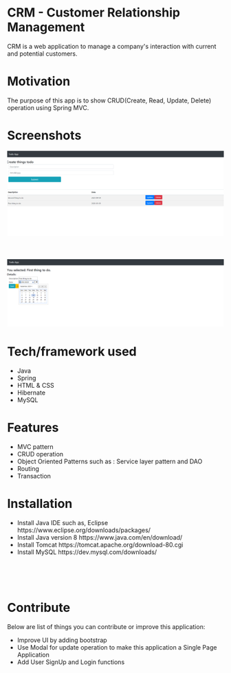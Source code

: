 <h1>CRM - Customer Relationship Management</h1>
<p>CRM is a web application to manage a company's interaction with current and potential customers.</p>


<h1>Motivation</h1>
The purpose of this app is to show CRUD(Create, Read, Update, Delete) operation using Spring MVC. 

<h1>Screenshots</h1>
<img src="https://github.com/FMasnaga/TodoApp/blob/master/img/dashboard.png">
<br/>
<br/>
<br/>
<br/>
<img src="https://github.com/FMasnaga/TodoApp/blob/master/img/update.png">


<h1>Tech/framework used</h1>
<ul>
  <li>Java</li>
  <li>Spring</li>
  <li>HTML & CSS</li>
  <li>Hibernate</li>
  <li>MySQL</li>
</ul>


<h1>Features</h1>
<ul>
  <li> MVC pattern</li>
  <li>CRUD operation</li>
  <li>Object Oriented  Patterns such as : Service layer pattern and DAO</li>
  <li>Routing</li>
  <li>Transaction</li>
</ul>

<h1>Installation</h1>
<ul>
	<li>Install Java IDE such as, Eclipse https://www.eclipse.org/downloads/packages/</li>
	<li>Install Java version 8 https://www.java.com/en/download/</li>
	<li>Install Tomcat https://tomcat.apache.org/download-80.cgi</li>
	<li>Install MySQL https://dev.mysql.com/downloads/</li>
</ul>
<br/>
<br/>
<br/>
  
<h1>Contribute</h1>
<p>Below are list of things you can contribute or improve this application:</p>
<ul>
  <li>Improve UI by adding bootstrap</li>
  <li>Use Modal for update operation to make this application a Single Page Application</li>
  <li>Add User SignUp and Login functions</li>
</ul>
